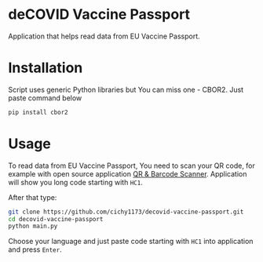 # deCOVID Vaccine Passport
Application that helps read data from EU Vaccine Passport.


# Installation
Script uses generic Python libraries but You can miss one - CBOR2. Just paste command below

```bash
pip install cbor2
```
# Usage
To read data from EU Vaccine Passport, You need to scan your QR code, for example with open source application [QR & Barcode Scanner](https://github.com/dmitriy-ilchenko/QrAndBarcodeScanner). Application will show you long code starting with ``HC1``.

After that type:
```bash
git clone https://github.com/cichy1173/decovid-vaccine-passport.git
cd decovid-vaccine-passport
python main.py
```
Choose your language and just paste code starting with ``HC1`` into application and press ``Enter``. 
